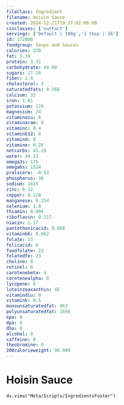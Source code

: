```yaml
---
fileClass: Ingredient
filename: Hoisin Sauce
created: 2024-12-21T19:27:02-06:00
cssclasses: ['nutFact']
servings: ['Default | 100g','1 tbsp | 16']
id: 172886
foodgroup: Soups and Sauces
calories: 220
fat: 3.39
protein: 3.31
carbohydrate: 44.08
sugars: 27.26
fiber: 2.8
cholesterol: 3
saturatedfats: 0.568
calcium: 32
iron: 1.01
potassium: 119
magnesium: 24
vitaminaiu: 6
vitaminarae: 0
vitaminc: 0.4
vitaminb12: 0
vitamind: 0
vitamine: 0.28
netcarbs: 41.28
water: 44.23
omega3s: 175
omega6s: 1524
pralscore: -0.53
phosphorus: 38
sodium: 1615
zinc: 0.32
copper: 0.128
manganese: 0.254
selenium: 1.8
thiamin: 0.004
riboflavin: 0.217
niacin: 1.17
pantothenicacid: 0.068
vitaminb6: 0.062
folate: 23
folicacid: 0
foodfolate: 23
folatedfe: 23
choline: 8
retinol: 0
carotenebeta: 4
carotenealpha: 0
lycopene: 0
luteinzeaxanthin: 45
vitamindiu: 0
vitamink: 0.5
monounsaturatedfat: 963
polyunsaturatedfat: 1698
epa: 0
dpa: 0
dha: 0
alcohol: 0
caffeine: 0
theobromine: 0
200calorieweight: 90.909
---
```


# Hoisin Sauce

```dataviewjs
dv.view("Meta/Scripts/IngredientsFooter")
```